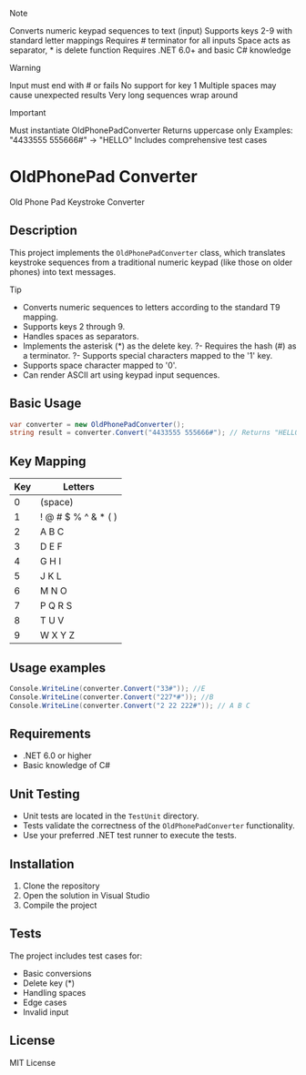 >[!NOTE]
Converts numeric keypad sequences to text (input)
Supports keys 2-9 with standard letter mappings
Requires # terminator for all inputs
Space acts as separator, * is delete function
Requires .NET 6.0+ and basic C# knowledge

>[!WARNING]
Input must end with # or fails
No support for key 1
Multiple spaces may cause unexpected results
Very long sequences wrap around

>[!IMPORTANT]
Must instantiate OldPhonePadConverter
Returns uppercase only
Examples: "4433555 555666#" → "HELLO"
Includes comprehensive test cases

# OldPhonePad Converter

Old Phone Pad Keystroke Converter

## Description

This project implements the `OldPhonePadConverter` class, which translates keystroke sequences from a traditional numeric keypad (like those on older phones) into text messages.


>[!TIP]
>- Converts numeric sequences to letters according to the standard T9 mapping.
>- Supports keys 2 through 9.
>- Handles spaces as separators.
>- Implements the asterisk (*) as the delete key.
?- Requires the hash (#) as a terminator.
?- Supports special characters mapped to the '1' key.
>- Supports space character mapped to '0'.
>- Can render ASCII art using keypad input sequences.



## Basic Usage

``` csharp
var converter = new OldPhonePadConverter();
string result = converter.Convert("4433555 555666#"); // Returns "HELLO"
```

## Key Mapping

| Key | Letters           |
|-----|-------------------|
| 0   | (space)           |
| 1   | ! @ # $ % ^ & * ( ) |
| 2   | A B C             |
| 3   | D E F             |
| 4   | G H I             |
| 5   | J K L             |
| 6   | M N O             |
| 7   | P Q R S           |
| 8   | T U V             |
| 9   | W X Y Z           |

## Usage examples

```csharp
Console.WriteLine(converter.Convert("33#")); //E
Console.WriteLine(converter.Convert("227*#")); //B
Console.WriteLine(converter.Convert("2 22 222#")); // A B C
```

## Requirements

- .NET 6.0 or higher
- Basic knowledge of C#


## Unit Testing

- Unit tests are located in the `TestUnit` directory.
- Tests validate the correctness of the `OldPhonePadConverter` functionality.
- Use your preferred .NET test runner to execute the tests.

## Installation

1. Clone the repository
2. Open the solution in Visual Studio
3. Compile the project

## Tests

The project includes test cases for:
- Basic conversions
- Delete key (*)
- Handling spaces
- Edge cases
- Invalid input

## License

MIT License
